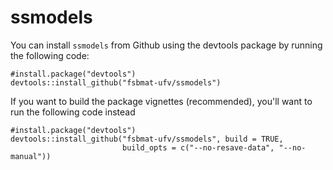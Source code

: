 # ssmodels

You can install `ssmodels` from Github using the devtools package by running the following code:

```{r}
#install.package("devtools")
devtools::install_github("fsbmat-ufv/ssmodels")
```

If you want to build the package vignettes (recommended), you'll want to run the following code instead

```{r}
#install.package("devtools")
devtools::install_github("fsbmat-ufv/ssmodels", build = TRUE, 
                         build_opts = c("--no-resave-data", "--no-manual"))
```
